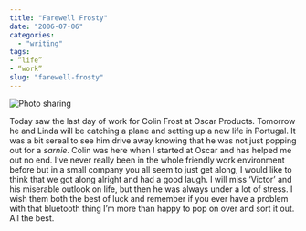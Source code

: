 ```yaml
---
title: "Farewell Frosty"
date: "2006-07-06"
categories:
  - "writing"
tags:
- “life”
- “work”
slug: "farewell-frosty"
---
```


![Photo sharing][image-1]

Today saw the last day of work for Colin Frost at Oscar Products. Tomorrow he and Linda will be catching a plane and setting up a new life in Portugal. It was a bit sereal to see him drive away knowing that he was not just popping out for a _sarnie_. Colin was here when I started at Oscar and has helped me out no end. I’ve never really been in the whole friendly work environment before but in a small company you all seem to just get along, I would like to think that we got along alright and had a good laugh. I will miss ‘Victor’ and his miserable outlook on life, but then he was always under a lot of stress. I wish them both the best of luck and remember if you ever have a problem with that bluetooth thing I’m more than happy to pop on over and sort it out. All the best.

[image-1]:	/images/180062180.jpg